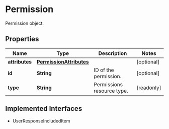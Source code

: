 

# Permission

Permission object.
## Properties

Name | Type | Description | Notes
------------ | ------------- | ------------- | -------------
**attributes** | [**PermissionAttributes**](PermissionAttributes.md) |  |  [optional]
**id** | **String** | ID of the permission. |  [optional]
**type** | **String** | Permissions resource type. |  [readonly]


## Implemented Interfaces

* UserResponseIncludedItem


